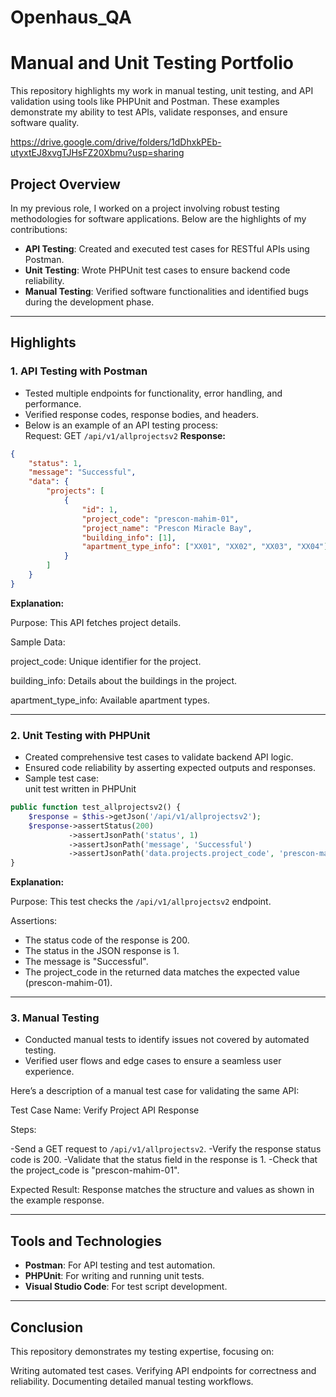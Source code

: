 # Openhaus_QA


# Manual and Unit Testing Portfolio  
This repository highlights my work in manual testing, unit testing, and API validation using tools like PHPUnit and Postman. These examples demonstrate my ability to test APIs, validate responses, and ensure software quality.

https://drive.google.com/drive/folders/1dDhxkPEb-utyxtEJ8xvgTJHsFZ20Xbmu?usp=sharing 

## Project Overview  

In my previous role, I worked on a project involving robust testing methodologies for software applications. Below are the highlights of my contributions:  
- **API Testing**: Created and executed test cases for RESTful APIs using Postman.  
- **Unit Testing**: Wrote PHPUnit test cases to ensure backend code reliability.  
- **Manual Testing**: Verified software functionalities and identified bugs during the development phase.  

---

## Highlights  

### 1. **API Testing with Postman**  
- Tested multiple endpoints for functionality, error handling, and performance.  
- Verified response codes, response bodies, and headers.  
- Below is an example of an API testing process:  
Request: GET ```/api/v1/allprojectsv2```
**Response:**
```json
{
    "status": 1,
    "message": "Successful",
    "data": {
        "projects": [
            {
                "id": 1,
                "project_code": "prescon-mahim-01",
                "project_name": "Prescon Miracle Bay",
                "building_info": [1],
                "apartment_type_info": ["XX01", "XX02", "XX03", "XX04"]
            }
        ]
    }
}
```
**Explanation:**

Purpose: This API fetches project details.

Sample Data:

project_code: Unique identifier for the project.

building_info: Details about the buildings in the project.

apartment_type_info: Available apartment types.
 

---

### 2. **Unit Testing with PHPUnit**  
- Created comprehensive test cases to validate backend API logic.  
- Ensured code reliability by asserting expected outputs and responses.  
- Sample test case:  
 unit test written in PHPUnit
```php
public function test_allprojectsv2() {
    $response = $this->getJson('/api/v1/allprojectsv2');
    $response->assertStatus(200)
             ->assertJsonPath('status', 1)
             ->assertJsonPath('message', 'Successful')
             ->assertJsonPath('data.projects.project_code', 'prescon-mahim-01');
}
```
**Explanation:**

Purpose: This test checks the ```/api/v1/allprojectsv2``` endpoint.

Assertions:

- The status code of the response is 200.
- The status in the JSON response is 1.
- The message is "Successful".
- The project_code in the returned data matches the expected value (prescon-mahim-01).



---

### 3. **Manual Testing**  
- Conducted manual tests to identify issues not covered by automated testing.  
- Verified user flows and edge cases to ensure a seamless user experience.

Here’s a description of a manual test case for validating the same API:

Test Case Name: Verify Project API Response

Steps:

-Send a GET request to ```/api/v1/allprojectsv2```.
-Verify the response status code is 200.
-Validate that the status field in the response is 1.
-Check that the project_code is "prescon-mahim-01".

Expected Result:
Response matches the structure and values as shown in the example response. 

---

## Tools and Technologies  
- **Postman**: For API testing and test automation.  
- **PHPUnit**: For writing and running unit tests.  
- **Visual Studio Code**: For test script development.  

---
## Conclusion
This repository demonstrates my testing expertise, focusing on:

Writing automated test cases.
Verifying API endpoints for correctness and reliability.
Documenting detailed manual testing workflows.

